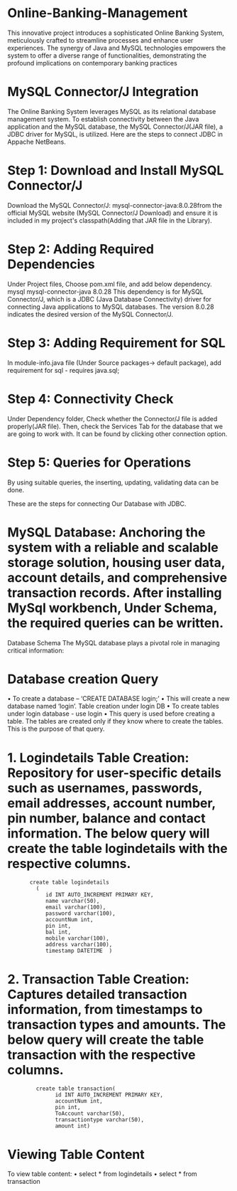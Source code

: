 # Online-Banking-Management
This innovative project introduces a sophisticated Online Banking System, meticulously crafted to streamline processes and enhance user experiences. The synergy of Java and MySQL technologies empowers the system to offer a diverse range of functionalities, demonstrating the profound implications on contemporary banking practices
# MySQL Connector/J Integration
The Online Banking System leverages MySQL as its relational database management system. To establish connectivity between the Java application and the MySQL database, the MySQL Connector/J(JAR file), a JDBC driver for MySQL, is utilized. Here are the steps to connect JDBC in Appache NetBeans.

# Step 1: Download and Install MySQL Connector/J
Download the MySQL Connector/J: mysql-connector-java:8.0.28from the official MySQL website (MySQL Connector/J Download) and ensure it is included in my project's classpath(Adding that JAR file in the Library).

# Step 2: Adding Required Dependencies
Under Project files, Choose pom.xml file, and add below dependency.
<dependencies>
        <dependency>
            <groupId>mysql</groupId>
            <artifactId>mysql-connector-java</artifactId>
            <version>8.0.28</version>
        </dependency>
</dependencies>
This dependency is for MySQL Connector/J, which is a JDBC (Java Database Connectivity) driver for connecting Java applications to MySQL databases. The version 8.0.28 indicates the desired version of the MySQL Connector/J.

# Step 3: Adding Requirement for SQL
In module-info.java file (Under Source packages-> default package), add requirement for sql - requires java.sql;

# Step 4: Connectivity Check
Under Dependency folder, Check whether the Connector/J file is added properly(JAR file). Then, check the Services Tab for the database that we are going to work with. It can be found by clicking other connection option. 

# Step 5: Queries for Operations
By using suitable queries, the inserting, updating, validating data can be done. 

These are the steps for connecting Our Database with JDBC.

# MySQL Database: Anchoring the system with a reliable and scalable storage solution, housing user data, account details, and comprehensive transaction records. After installing MySql workbench, Under Schema, the required queries can be written.  
Database Schema
The MySQL database plays a pivotal role in managing critical information:
# Database creation Query
•	To create a database – ‘CREATE DATABASE login;’
•	This will create a new database named ‘login’.
Table creation under login DB
•	To create tables under login database - use login
•	This query is used before creating a table. The tables are created only if they know where to create the tables. This is the purpose of that query.
# 1.	Logindetails Table Creation: Repository for user-specific details such as usernames, passwords, email addresses, account number, pin number, balance and contact information. The below query will create the table logindetails with the respective columns.
           create table logindetails
             (
                id INT AUTO_INCREMENT PRIMARY KEY,
                name varchar(50),
                email varchar(100),
                password varchar(100),
                accountNum int,
                pin int,
                bal int,
                mobile varchar(100),
                address varchar(100),
                timestamp DATETIME  )


# 2.	Transaction Table Creation: Captures detailed transaction information, from timestamps to transaction types and amounts. The below query will create the table transaction with the respective columns.
             create table transaction(
                   id INT AUTO_INCREMENT PRIMARY KEY,
                   accountNum int,
                   pin int,
                   ToAccount varchar(50),
                   transactiontype varchar(50),
                   amount int)   
# Viewing Table Content
To view table content:
•	select * from logindetails
•	select * from transaction

